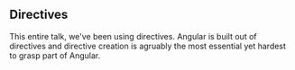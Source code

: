 ## Directives

This entire talk, we've been using directives. Angular is built out of directives and directive creation is agruably the most essential yet hardest to grasp part of Angular.
